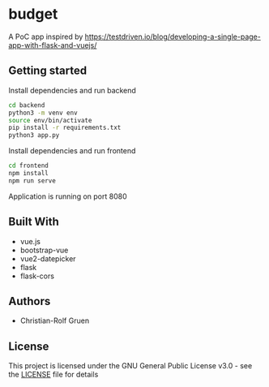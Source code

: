 # budget

A PoC app inspired by https://testdriven.io/blog/developing-a-single-page-app-with-flask-and-vuejs/

## Getting started

Install dependencies and run backend

```sh
cd backend
python3 -m venv env
source env/bin/activate
pip install -r requirements.txt
python3 app.py
```

Install dependencies and run frontend

```sh
cd frontend
npm install
npm run serve
```

Application is running on port 8080

## Built With

- vue.js
- bootstrap-vue
- vue2-datepicker
- flask
- flask-cors

## Authors

- Christian-Rolf Gruen

## License

This project is licensed under the GNU General Public License v3.0 - see the [LICENSE](LICENSE) file for details

